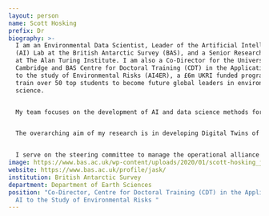 ```yaml
---
layout: person
name: Scott Hosking
prefix: Dr
biography: >-
  I am an Environmental Data Scientist, Leader of the Artificial Intelligence
  (AI) Lab at the British Antarctic Survey (BAS), and a Senior Research Fellow
  at The Alan Turing Institute. I am also a Co-Director for the University of
  Cambridge and BAS Centre for Doctoral Training (CDT) in the Application of AI
  to the study of Environmental Risks (AI4ER), a £6m UKRI funded programme to
  train over 50 top students to become future global leaders in environmental
  science.


  My team focuses on the development of AI and data science methods for understanding, monitoring and predicting environmental change. More specifically, my projects involve: the intelligent fusion of data from satellite and in-situ surface sensors to help understand our changing planet; probabilistic machine learning for localised climate impacts, including future heatwaves and water security; AI for seasonal sea ice forecasting and improving climate models; and computer vision toolkits for tracking environmental change and wildlife monitoring.


  The overarching aim of my research is in developing Digital Twins of the natural environment to improve scientific understanding and aid decision making. The digital twinning frameworks are designed to work across varying spatial and temporal scales, and geographies (from urban environments up to the Antarctic continent), and also the BAS ships and automated vehicles.


  I serve on the steering committee to manage the operational alliance between The Alan Turing Institute and the UK Met Office, and as a board member for the Cambridge Centre for Climate Science.
image: https://www.bas.ac.uk/wp-content/uploads/2020/01/scott-hosking_jan2020-204x204.jpg
website: https://www.bas.ac.uk/profile/jask/
institution: British Antarctic Survey
department: Department of Earth Sciences
position: "Co-Director, Centre for Doctoral Training (CDT) in the Application of
  AI to the Study of Environmental Risks "
---
```

